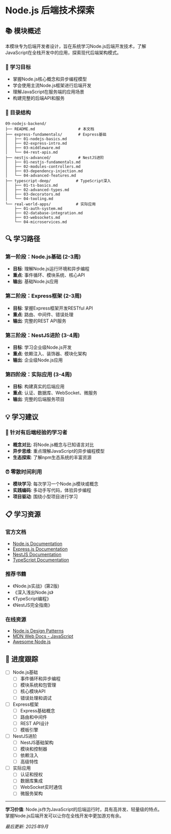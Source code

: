 # Node.js 后端技术探索

## 📚 模块概述

本模块专为后端开发者设计，旨在系统学习Node.js后端开发技术，了解JavaScript在全栈开发中的应用，探索现代后端架构模式。

### 🎯 学习目标
- 掌握Node.js核心概念和异步编程模型
- 学会使用主流Node.js框架进行后端开发
- 理解JavaScript在服务端的应用场景
- 构建完整的后端API和服务

### 📁 目录结构

```
09-nodejs-backend/
├── README.md                   # 本文档
├── express-fundamentals/       # Express基础
│   ├── 01-nodejs-basics.md
│   ├── 02-express-intro.md
│   ├── 03-middleware.md
│   └── 04-rest-apis.md
├── nestjs-advanced/            # NestJS进阶
│   ├── 01-nestjs-fundamentals.md
│   ├── 02-modules-controllers.md
│   ├── 03-dependency-injection.md
│   └── 04-advanced-features.md
├── typescript-deep/           # TypeScript深入
│   ├── 01-ts-basics.md
│   ├── 02-advanced-types.md
│   ├── 03-decorators.md
│   └── 04-tooling.md
└── real-world-apps/           # 实际应用
    ├── 01-auth-system.md
    ├── 02-database-integration.md
    ├── 03-websockets.md
    └── 04-microservices.md
```

## 🔍 学习路径

### 第一阶段：Node.js基础 (2-3周)
- **目标**: 理解Node.js运行环境和异步编程
- **重点**: 事件循环、模块系统、核心API
- **输出**: 基础Node.js应用

### 第二阶段：Express框架 (2-3周)
- **目标**: 掌握Express框架开发RESTful API
- **重点**: 路由、中间件、错误处理
- **输出**: 完整的REST API服务

### 第三阶段：NestJS进阶 (3-4周)
- **目标**: 学习企业级Node.js开发
- **重点**: 依赖注入、装饰器、模块化架构
- **输出**: 企业级Node.js应用

### 第四阶段：实际应用 (3-4周)
- **目标**: 构建真实的后端应用
- **重点**: 认证、数据库、WebSocket、微服务
- **输出**: 完整的后端服务项目

## 💡 学习建议

### 🎯 针对有后端经验的学习者
- **概念对比**: 将Node.js概念与已知语言对比
- **异步思维**: 重点理解JavaScript的异步编程模型
- **生态探索**: 了解npm生态系统的丰富资源

### ⏰ 零散时间利用
- **模块学习**: 每次学习一个Node.js模块或概念
- **实践编码**: 多动手写代码，体验异步编程
- **项目驱动**: 围绕小型项目进行学习

## 📋 学习资源

### 官方文档
- [Node.js Documentation](https://nodejs.org/docs/)
- [Express.js Documentation](https://expressjs.com/)
- [NestJS Documentation](https://docs.nestjs.com/)
- [TypeScript Documentation](https://www.typescriptlang.org/docs/)

### 推荐书籍
- 《Node.js实战》(第2版)
- 《深入浅出Node.js》
- 《TypeScript编程》
- 《NestJS完全指南》

### 在线资源
- [Node.js Design Patterns](https://nodejsdesignpatterns.com/)
- [MDN Web Docs - JavaScript](https://developer.mozilla.org/zh-CN/docs/Web/JavaScript)
- [Awesome Node.js](https://github.com/sindresorhus/awesome-nodejs)

## 🔄 进度跟踪

- [ ] Node.js基础
  - [ ] 事件循环和异步编程
  - [ ] 模块系统和包管理
  - [ ] 核心模块API
  - [ ] 错误处理和调试
- [ ] Express框架
  - [ ] Express基础概念
  - [ ] 路由和中间件
  - [ ] REST API设计
  - [ ] 模板引擎
- [ ] NestJS进阶
  - [ ] NestJS基础架构
  - [ ] 模块和控制器
  - [ ] 依赖注入
  - [ ] 高级特性
- [ ] 实际应用
  - [ ] 认证和授权
  - [ ] 数据库集成
  - [ ] WebSocket实时通信
  - [ ] 微服务架构

---

**学习价值**: Node.js作为JavaScript的后端运行时，具有高并发、轻量级的特点。掌握Node.js后端开发可以让你在全栈开发中更加游刃有余。

*最后更新: 2025年9月*